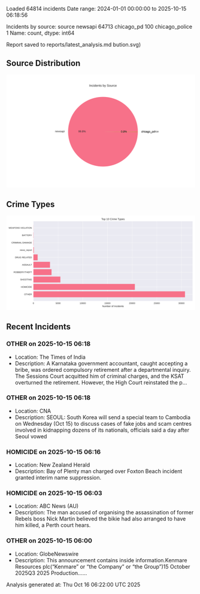 
Loaded 64814 incidents
Date range: 2024-01-01 00:00:00 to 2025-10-15 06:18:56

Incidents by source:
source
newsapi           64713
chicago_pd          100
chicago_police        1
Name: count, dtype: int64

Report saved to reports/latest_analysis.md
bution.svg)

## Source Distribution
![Source Distribution](images/source_distribution.svg)

## Crime Types
![Crime Types](images/crime_types.svg)

## Recent Incidents

### OTHER on 2025-10-15 06:18
- Location: The Times of India
- Description: A Karnataka government accountant, caught accepting a bribe, was ordered compulsory retirement after a departmental inquiry. The Sessions Court acquitted him of criminal charges, and the KSAT overturned the retirement. However, the High Court reinstated the p…


### OTHER on 2025-10-15 06:18
- Location: CNA
- Description: SEOUL: South Korea will send a special team to Cambodia on Wednesday (Oct 15) to discuss cases of fake jobs and scam centres involved in kidnapping dozens of its nationals, officials said a day after Seoul vowed


### HOMICIDE on 2025-10-15 06:16
- Location: New Zealand Herald
- Description: Bay of Plenty man charged over Foxton Beach incident granted interim name suppression.


### HOMICIDE on 2025-10-15 06:03
- Location: ABC News (AU)
- Description: The man accused of organising the assassination of former Rebels boss Nick Martin believed the bikie had also arranged to have him killed, a Perth court hears.


### OTHER on 2025-10-15 06:00
- Location: GlobeNewswire
- Description: This announcement contains inside information.Kenmare Resources plc(“Kenmare” or “the Company” or “the Group”)15 October 2025Q3 2025 Production......

Analysis generated at: Thu Oct 16 06:22:00 UTC 2025
